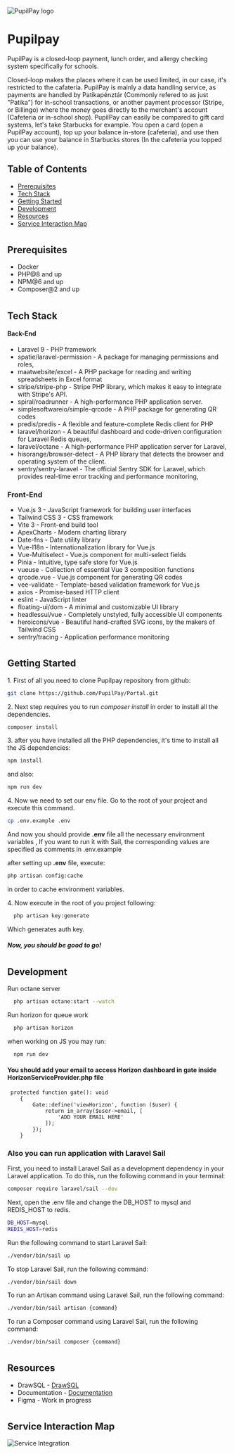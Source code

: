 ![PupilPay logo](https://pupilpay.hu/resc/img/landing-card-img.png)

# Pupilpay

PupilPay is a closed-loop payment, lunch order, and allergy checking system specifically for schools.

Closed-loop makes the places where it can be used limited, in our case, it's restricted to the cafateria.
PupilPay is mainly a data handling service, as payments are handled by Patikapénztár (Commonly refered to as just "Patika") for in-school transactions, or another payment processor (Stripe, or Billingo) where the money goes directly to the merchant's account (Cafeteria or in-school shop).
PupilPay can easily be compared to gift card systems, let's take Starbucks for example. You open a card (open a PupilPay account), top up your balance in-store (cafeteria), and use then you can use your balance in Starbucks stores (In the cafeteria you topped up your balance).

## Table of Contents

- [Prerequisites](#prerequisites)
- [Tech Stack](#tech-stack)
- [Getting Started](#getting-started)
- [Development](#Development)
- [Resources](#resources)
- [Service Interaction Map](#service-interaction-map)

#

## Prerequisites

- Docker
- PHP@8 and up
- NPM@6 and up
- Composer@2 and up

#

## Tech Stack

#### Back-End

- Laravel 9 - PHP framework
- spatie/laravel-permission - A package for managing permissions and roles,
- maatwebsite/excel - A PHP package for reading and writing spreadsheets in Excel format
- stripe/stripe-php - Stripe PHP library, which makes it easy to integrate with Stripe's API.
- spiral/roadrunner - A high-performance PHP application server.
- simplesoftwareio/simple-qrcode - A PHP package for generating QR codes
- predis/predis - A flexible and feature-complete Redis client for PHP
- laravel/horizon - A beautiful dashboard and code-driven configuration for Laravel Redis queues,
- laravel/octane - A high-performance PHP application server for Laravel,
- hisorange/browser-detect - A PHP library that detects the browser and operating system of the client.
- sentry/sentry-laravel - The official Sentry SDK for Laravel, which provides real-time error tracking and performance monitoring,

### Front-End

- Vue.js 3 - JavaScript framework for building user interfaces
- Tailwind CSS 3 - CSS framework
- Vite 3 - Front-end build tool
- ApexCharts - Modern charting library
- Date-fns - Date utility library
- Vue-I18n - Internationalization library for Vue.js
- Vue-Multiselect - Vue.js component for multi-select fields
- Pinia - Intuitive, type safe store for Vue.js
- vueuse - Collection of essential Vue 3 composition functions
- qrcode.vue - Vue.js component for generating QR codes
- vee-validate - Template-based validation framework for Vue.js
- axios - Promise-based HTTP client
- eslint - JavaScript linter
- floating-ui/dom - A minimal and customizable UI library
- headlessui/vue - Completely unstyled, fully accessible UI components
- heroicons/vue - Beautiful hand-crafted SVG icons, by the makers of Tailwind CSS
- sentry/tracing - Application performance monitoring

#

## Getting Started

1\. First of all you need to clone Pupilpay repository from github:

```sh
git clone https://github.com/PupilPay/Portal.git
```

2\. Next step requires you to run _composer install_ in order to install all the dependencies.

```sh
composer install
```

3\. after you have installed all the PHP dependencies, it's time to install all the JS dependencies:

```sh
npm install
```

and also:

```sh
npm run dev
```

4\. Now we need to set our env file. Go to the root of your project and execute this command.

```sh
cp .env.example .env
```

And now you should provide **.env** file all the necessary environment variables , If you want to run it with Sail, the corresponding values are specified as comments in .env.example

after setting up **.env** file, execute:

```sh
php artisan config:cache
```

in order to cache environment variables.

4\. Now execute in the root of you project following:

```sh
  php artisan key:generate
```

Which generates auth key.

##### Now, you should be good to go!

#

## Development

Run octane server

```sh
  php artisan octane:start --watch
```

Run horizon for queue work

```sh
  php artisan horizon
```

when working on JS you may run:

```sh
  npm run dev
```

#### You should add your email to access Horizon dashboard in gate inside HorizonServiceProvider.php file

```
 protected function gate(): void
    {
        Gate::define('viewHorizon', function ($user) {
            return in_array($user->email, [
                'ADD YOUR EMAIL HERE'
            ]);
        });
    }
```

### Also you can run application with Laravel Sail

First, you need to install Laravel Sail as a development dependency in your Laravel application. To do this, run the following command in your terminal:

```sh
composer require laravel/sail --dev
```

Next, open the .env file and change the DB_HOST to mysql and REDIS_HOST to redis.

```sh
DB_HOST=mysql
REDIS_HOST=redis
```

Run the following command to start Laravel Sail:

```sh
./vendor/bin/sail up
```

To stop Laravel Sail, run the following command:

```sh
./vendor/bin/sail down
```

To run an Artisan command using Laravel Sail, run the following command:

```sh
./vendor/bin/sail artisan {command}
```

To run a Composer command using Laravel Sail, run the following command:

```sh
./vendor/bin/sail composer {command}
```

#

## Resources

- DrawSQL - [DrawSQL](https://drawsql.app/teams/redberry-llc/diagrams/pupilpay)
- Documentation - [Documentation](https://pupilpay.youtrack.cloud/articles/PORTAL2)
- Figma - Work in progress

#

## Service Interaction Map

![Service Integration](./readme/applicationSchema.png)
<br />
